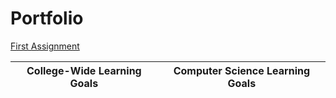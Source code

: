 # Portfolio


[First Assignment](https://github.com/heytoshi/2D-Platformer/blob/master/PORTFOLIO.md)

|College-Wide Learning Goals          | Computer Science Learning Goals        |
| ----------------------------------- |:--------------------------------------:| 

